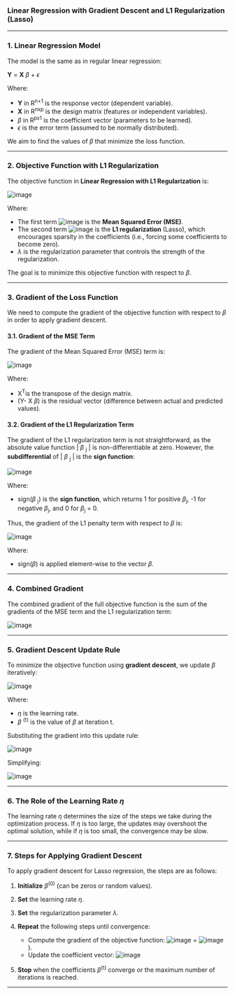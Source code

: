### **Linear Regression with Gradient Descent and L1 Regularization (Lasso)**
---

### **1. Linear Regression Model**

The model is the same as in regular linear regression:


**Y** = **X** $\beta$ + $\epsilon$


Where:  
- **Y** in R<sup>n+1</sup> is the response vector (dependent variable).  
- **X** in R<sup>nxp</sup> is the design matrix (features or independent variables).  
- $\beta$ in R<sup>px1</sup> is the coefficient vector (parameters to be learned).  
- $\epsilon$ is the error term (assumed to be normally distributed).

We aim to find the values of $\beta$ that minimize the loss function.

---

### **2. Objective Function with L1 Regularization**

The objective function in **Linear Regression with L1 Regularization** is:

![image](https://github.com/user-attachments/assets/1906e893-067e-402b-aa09-199a3feb1ab9)


Where:
- The first term ![image](https://github.com/user-attachments/assets/9856a74a-2597-4ac9-9d5e-9a0679523f93)
 is the **Mean Squared Error (MSE)**.
- The second term ![image](https://github.com/user-attachments/assets/344e20e3-6e16-4507-8fef-7f92d674508a)
 is the **L1 regularization** (Lasso), which encourages sparsity in the coefficients (i.e., forcing some coefficients to become zero).
- $\lambda$ is the regularization parameter that controls the strength of the regularization.

The goal is to minimize this objective function with respect to $\beta$.

---

### **3. Gradient of the Loss Function**

We need to compute the gradient of the objective function with respect to $\beta$ in order to apply gradient descent.

#### **3.1. Gradient of the MSE Term**

The gradient of the Mean Squared Error (MSE) term is:

![image](https://github.com/user-attachments/assets/33fe437a-b4ac-4fba-90f5-33993a610377)


Where:
- X<sup>T</sup>is the transpose of the design matrix.
- (Y- X $\beta$) is the residual vector (difference between actual and predicted values).

#### **3.2. Gradient of the L1 Regularization Term**

The gradient of the L1 regularization term is not straightforward, as the absolute value function | $\beta$ <sub>j</sub> | is non-differentiable at zero. However, the **subdifferential** of | $\beta$ <sub>j</sub> | is the **sign function**:

![image](https://github.com/user-attachments/assets/27ce15d3-a214-4617-abb1-97e3314e82f9)


Where:
- sign($\beta$ <sub>j</sub>) is the **sign function**, which returns 1 for positive $\beta$<sub>j</sub>, -1 for negative $\beta$<sub>j</sub>, and 0 for $\beta$<sub>j</sub> = 0.

Thus, the gradient of the L1 penalty term with respect to $\beta$ is:

![image](https://github.com/user-attachments/assets/5b65be40-6bce-4877-8e34-b1820ce53e0f)


Where:
- sign($\beta$) is applied element-wise to the vector $\beta$.

---

### **4. Combined Gradient**

The combined gradient of the full objective function is the sum of the gradients of the MSE term and the L1 regularization term:

![image](https://github.com/user-attachments/assets/cddfb4ae-4887-4273-af1f-df37dfdedad5)

---

### **5. Gradient Descent Update Rule**

To minimize the objective function using **gradient descent**, we update $\beta$ iteratively:

![image](https://github.com/user-attachments/assets/a76954e8-2cf5-4db4-b266-5f2aaa36837c)


Where:
- $\eta$ is the learning rate.
- $\beta$ <sup>(t)</sup> is the value of $\beta$ at iteration t.

Substituting the gradient into this update rule:

![image](https://github.com/user-attachments/assets/9cb7eac1-6f22-4dae-ad27-81d9959fa260)


Simplifying:

![image](https://github.com/user-attachments/assets/b35b1b0a-4b8d-4349-9dc1-8f8f743687a0)


---

### **6. The Role of the Learning Rate $\eta$**

The learning rate $\eta$ determines the size of the steps we take during the optimization process. If $\eta$ is too large, the updates may overshoot the optimal solution, while if $\eta$ is too small, the convergence may be slow.

---

### **7. Steps for Applying Gradient Descent**

To apply gradient descent for Lasso regression, the steps are as follows:

1. **Initialize** $\beta$<sup>(0)</sup> (can be zeros or random values).
2. **Set** the learning rate $\eta$.
3. **Set** the regularization parameter $\lambda$.
4. **Repeat** the following steps until convergence:
   - Compute the gradient of the objective function: ![image](https://github.com/user-attachments/assets/32b512ec-df59-47c4-872b-83eeef244eb6)
 = ![image](https://github.com/user-attachments/assets/cad449e2-3b00-4033-b176-e817f0576be6)
).
   - Update the coefficient vector: ![image](https://github.com/user-attachments/assets/fbc92362-5afc-4643-a23b-20d9303d3dd2)

5. **Stop** when the coefficients $\beta$<sup>(t)</sup> converge or the maximum number of iterations is reached.

---
